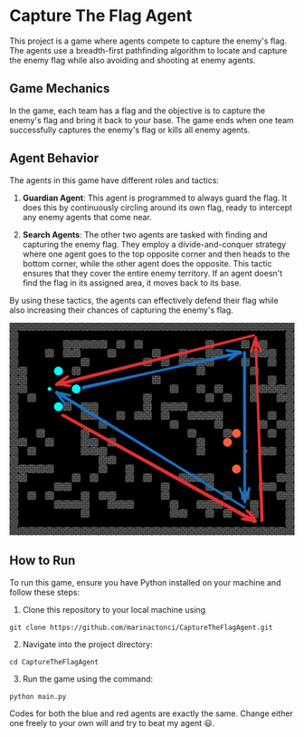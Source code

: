 # Capture The Flag Agent

This project is a game where agents compete to capture the enemy's flag. The agents use a breadth-first pathfinding algorithm to locate and capture the enemy flag while also avoiding and shooting at enemy agents.

## Game Mechanics

In the game, each team has a flag and the objective is to capture the enemy's flag and bring it back to your base. The game ends when one team successfully captures the enemy's flag or kills all enemy agents.

## Agent Behavior

The agents in this game have different roles and tactics:

1. **Guardian Agent**: This agent is programmed to always guard the flag. It does this by continuously circling around its own flag, ready to intercept any enemy agents that come near.

2. **Search Agents**: The other two agents are tasked with finding and capturing the enemy flag. They employ a divide-and-conquer strategy where one agent goes to the top opposite corner and then heads to the bottom corner, while the other agent does the opposite. This tactic ensures that they cover the entire enemy territory. If an agent doesn't find the flag in its assigned area, it moves back to its base.

By using these tactics, the agents can effectively defend their flag while also increasing their chances of capturing the enemy's flag.

![Agent behavior](screenshot.png)

## How to Run

To run this game, ensure you have Python installed on your machine and follow these steps:

1. Clone this repository to your local machine using

```
git clone https://github.com/marinactonci/CaptureTheFlagAgent.git
```

2. Navigate into the project directory:

```
cd CaptureTheFlagAgent
```

3. Run the game using the command:

```
python main.py
```

Codes for both the blue and red agents are exactly the same. Change either one freely to your own will and try to beat my agent 😃. 

